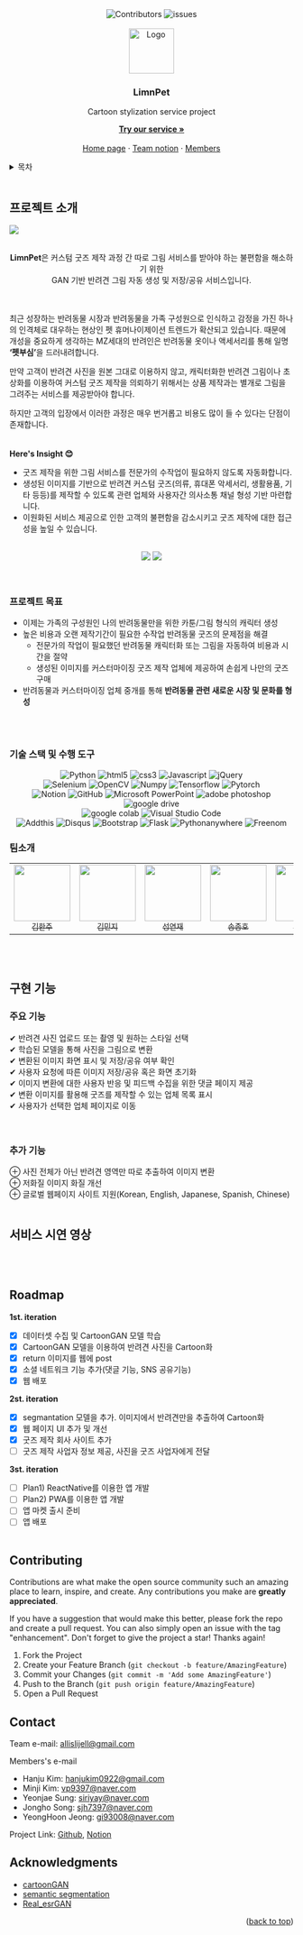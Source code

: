 <div align=center>
<img alt="Contributors" src ="https://img.shields.io/badge/Contributors-5-brightgreen.svg?&style=for-the-badge"/>
<img alt="issues" src ="https://img.shields.io/badge/Issues-27-green.svg?&style=for-the-badge"/>
</div>

<br>
<div align="center">
  <a href="https://github.com/LiJell/Final-pjt">
    <img src="/assets/README/logo.png" alt="Logo" width="80" height="80">
  </a>
<h3 align="center">LimnPet</h3>
Cartoon stylization service project
  <p align="center">
    <a href="https://www.limnpet.ml/service"><strong>Try our service »</strong></a>
    <br />
    <br />
    <a href="https://www.limnpet.ml/">Home page</a>
    ·
    <a href="https://limnpet.notion.site/LimnPet-537f6461d3234937ab94dee11671d22a">Team notion</a>
    ·
    <a href="#팀소개">Members</a>
  </p>
</div>

<!-- TABLE OF CONTENTS -->
<details>
  <summary>목차</summary>
  <ol>
    <li>
      <a href="#프로젝트-소개">프로젝트</a>
      <ul>
        <li><a href="#팀소개">팀소개</a></li>
      </ul>
    </li>
    <li>
      <a href="#getting-started">Getting Started</a>
      <ul>
        <li><a href="#prerequisites">Prerequisites</a></li>
        <li><a href="#installation">Installation</a></li>
      </ul>
    </li>
    <li><a href="#usage">Usage</a></li>
    <li><a href="#roadmap">Roadmap</a></li>
    <li><a href="#contributing">Contributing</a></li>
    <li><a href="#license">License</a></li>
    <li><a href="#contact">Contact</a></li>
    <li><a href="#acknowledgments">Acknowledgments</a></li>
  </ol>
</details>

<!-- ABOUT THE PROJECT -->
<br>

## 프로젝트 소개

  <a href="https://github.com/LiJell/Final-pjt">
    <img src="/assets/README/My%20project.jpg">
  </a>

<p align="center"><br><b>LimnPet</b>은 커스텀 굿즈 제작 과정 간 따로 그림 서비스를 받아야 하는 불편함을 해소하기 위한<br> GAN 기반 반려견 그림 자동 생성 및 저장/공유 서비스입니다.<p>
<br>
<br>
최근 성장하는 반려동물 시장과 반려동물을 가족 구성원으로 인식하고 감정을 가진 하나의 인격체로 대우하는 현상인 펫 휴머나이제이션 트렌드가 확산되고 있습니다. 때문에 개성을 중요하게 생각하는 MZ세대의 반려인은 반려동물 옷이나 액세서리를 통해 일명 <b>‘펫부심’</b>을 드러내려합니다.

만약 고객이 반려견 사진을 원본 그대로 이용하지 않고, 캐릭터화한 반려견 그림이나 초상화를 이용하여 커스텀 굿즈 제작을 의뢰하기 위해서는 상품 제작과는 별개로 그림을 그려주는 서비스를 제공받아야 합니다.

하지만 고객의 입장에서 이러한 과정은 매우 번거롭고 비용도 많이 들 수 있다는 단점이 존재합니다.
<br>
<br>
<br>
<b>Here's Insight 😊</b>

- 굿즈 제작을 위한 그림 서비스를 전문가의 수작업이 필요하지 않도록 자동화합니다.
- 생성된 이미지를 기반으로 반려견 커스텀 굿즈(의류, 휴대폰 악세서리, 생활용품, 기타 등등)를 제작할 수 있도록 관련 업체와 사용자간 의사소통 채널 형성 기반 마련합니다.
- 이원화된 서비스 제공으로 인한 고객의 불편함을 감소시키고 굿즈 제작에 대한 접근성을 높일 수 있습니다.
  <br><br>

<div align="center">
	<a>
    <img src="assets/README/dog.jpg">
    <img src="assets/README/gif-16515419712193.gif">
  </a>
</div>
  <br><br>

### 프로젝트 목표

- 이제는 가족의 구성원인 나의 반려동물만을 위한 카툰/그림 형식의 캐릭터 생성
- 높은 비용과 오랜 제작기간이 필요한 수작업 반려동물 굿즈의 문제점을 해결
  - 전문가의 작업이 필요했던 반려동물 캐릭터화 또는 그림을 자동하여 비용과 시간을 절약
  - 생성된 이미지를 커스터마이징 굿즈 제작 업체에 제공하여 손쉽게 나만의 굿즈 구매
- 반려동물과 커스터마이징 업체 중개를 통해 **반려동물 관련 새로운 시장 및 문화를 형성**

<br/><br/>

### 기술 스택 및 수행 도구

<div align=center>
<img alt="Python" src ="https://img.shields.io/badge/Python-3776AB.svg?&style=for-the-badge&logo=Python&logoColor=white"/>
<img alt="html5" src ="https://img.shields.io/badge/html-%23E34F26.svg?&style=for-the-badge&logo=html5&logoColor=white"/>
<img alt="css3" src ="https://img.shields.io/badge/css-%231572B6.svg?&style=for-the-badge&logo=css3&logoColor=white"/>
<img alt="Javascript" src ="https://img.shields.io/badge/JavaScript-%23F7DF1E.svg?&style=for-the-badge&logo=Javascript&logoColor=white"/>
<img alt="jQuery" src ="https://img.shields.io/badge/jQuery-%230769AD.svg?&style=for-the-badge&logo=jQuery&logoColor=white"/>
<br>
<img alt="Selenium" src ="https://img.shields.io/badge/Selenium-%2343B02A.svg?&style=for-the-badge&logo=Selenium&logoColor=white"/>
<img alt="OpenCV" src ="https://img.shields.io/badge/OpenCV-%235C3EE8.svg?&style=for-the-badge&logo=OpenCV&logoColor=white"/>
<img alt="Numpy" src ="https://img.shields.io/badge/Numpy-%23013243.svg?&style=for-the-badge&logo=Numpy&logoColor=white"/>
<img alt="Tensorflow" src ="https://img.shields.io/badge/Tensorflow-%23FF6F00.svg?&style=for-the-badge&logo=Tensorflow&logoColor=white"/>
<img alt="Pytorch" src ="https://img.shields.io/badge/Pytorch-%23EE4C2C.svg?&style=for-the-badge&logo=Pytorch&logoColor=white"/>
<br>
<img alt="Notion" src ="https://img.shields.io/badge/Notion-000000.svg?&style=for-the-badge&logo=notion&logoColor=white"/>
<img alt="GitHub" src ="https://img.shields.io/badge/Github-%23181717.svg?&style=for-the-badge&logo=GitHub&logoColor=white"/>
<img alt="Microsoft PowerPoint" src ="https://img.shields.io/badge/Microsoft%20PowerPoint-%23B7472A.svg?&style=for-the-badge&logo=Microsoft PowerPoint&logoColor=white"/>
<img alt="adobe photoshop" src ="https://img.shields.io/badge/Adobe%20Photoshop-%2331A8FF.svg?&style=for-the-badge&logo=adobe photoshop&logoColor=white"/>
<img alt="google drive" src ="https://img.shields.io/badge/google%20colab-%23F9AB00.svg?&style=for-the-badge&logo=googledrive&logoColor=white"/>
<br>
<img alt="google colab" src ="https://img.shields.io/badge/Googlecolab%20Drive-%234285F4.svg?&style=for-the-badge&logo=Googlecolab&logoColor=white"/>
<img alt="Visual Studio Code" src ="https://img.shields.io/badge/Visual%20Studio%20Code-%23007ACC.svg?&style=for-the-badge&logo=VisualStudioCode&logoColor=white"/>
<br>
<img alt="Addthis" src ="https://img.shields.io/badge/Addthis-%23FF6550.svg?&style=for-the-badge&logo=Addthis&logoColor=white"/>
<img alt="Disqus" src ="https://img.shields.io/badge/Disqus-%232E9FFF.svg?&style=for-the-badge&logo=Disqus&logoColor=white"/>
<img alt="Bootstrap" src ="https://img.shields.io/badge/Bootstrap-%237952B3.svg?&style=for-the-badge&logo=Bootstrap&logoColor=white"/>
<img alt="Flask" src ="https://img.shields.io/badge/Flask-%23000000.svg?&style=for-the-badge&logo=Flask&logoColor=white"/>
<img alt="Pythonanywhere" src ="https://img.shields.io/badge/Python-Anywhere-%233776AB.svg?&style=for-the-badge&logo=Pythonanywhere&logoColor=white"/>
<img alt="Freenom" src ="https://img.shields.io/badge/Freenom-%23744AB.svg?&style=for-the-badge&logo=Freenom&logoColor=white"/>
</div>

### 팀소개

<table align=center>
  <tr>
    <td align="center">
      <a href="https://github.com/LiJell">
        <img src="https://avatars.githubusercontent.com/u/96508646?v=4" width="100px;" alt=""/>
        <br />
        <sub>김한주</sub>
      </a>
    </td>
    <td align="center">
      <a href="https://github.com/kkally">
        <img src="https://avatars.githubusercontent.com/u/96512254?v=4" width="100px;" alt=""/>
        <br />
        <sub>김민지</sub>
      </a>
    </td>
    <td align="center">
  <a href="https://github.com/yeonjaee">
        <img src="https://avatars.githubusercontent.com/u/96452659?v=4" width="100px;" alt=""/>
        <br />
        <sub>성연재</sub>
      </a>
    </td>
    <td align="center">
      <a href="https://github.com/dodo-Riley">
        <img src="https://avatars.githubusercontent.com/u/96458726?v=4" width="100px;" alt=""/>
        <br />
        <sub>송종호</sub>
      </a>
    </td>
    <td align="center">
      <a href="https://github.com/gannak1">
        <img src="https://avatars.githubusercontent.com/u/96508708?v=4" width="100px;" alt=""/>
        <br />
        <sub>정영훈</sub>
      </a>
    </td>
  </tr>
</table>

<br/><br/>

## 구현 기능

### 주요 기능

✔ 반려견 사진 업로드 또는 촬영 및 원하는 스타일 선택<br>
✔ 학습된 모델을 통해 사진을 그림으로 변환<br>
✔ 변환된 이미지 화면 표시 및 저장/공유 여부 확인<br>
✔ 사용자 요청에 따른 이미지 저장/공유 혹은 화면 초기화<br>
✔ 이미지 변환에 대한 사용자 반응 및 피드백 수집을 위한 댓글 페이지 제공<br>
✔ 변환 이미지를 활용해 굿즈를 제작할 수 있는 업체 목록 표시<br>
✔ 사용자가 선택한 업체 페이지로 이동<br>
<br><br>

### 추가 기능

⊕ 사진 전체가 아닌 반려견 영역만 따로 추출하여 이미지 변환<br>
⊕ 저화질 이미지 화질 개선<br>
⊕ 글로벌 웹페이지 사이트 지원(Korean, English, Japanese, Spanish, Chinese)
<br><br>

## 서비스 시연 영상

<br><br>

## Roadmap

**1st. iteration**

- [x] 데이터셋 수집 및 CartoonGAN 모델 학습
- [x] CartoonGAN 모델을 이용하여 반려견 사진을 Cartoon화
- [x] return 이미지를 웹에 post
- [x] 소셜 네트워크 기능 추가(댓글 기능, SNS 공유기능)
- [x] 웹 배포
      <br>

**2st. iteration**

- [x] segmantation 모델을 추가. 이미지에서 반려견만을 추출하여 Cartoon화
- [x] 웹 페이지 UI 추가 및 개선
- [x] 굿즈 제작 회사 사이트 추가
- [ ] 굿즈 제작 사업자 정보 제공, 사진을 굿즈 사업자에게 전달
      <br>

**3st. iteration**

- [ ] Plan1) ReactNative를 이용한 앱 개발
- [ ] Plan2) PWA를 이용한 앱 개발
- [ ] 앱 마켓 출시 준비
- [ ] 앱 배포
      <br><br>

## Contributing

Contributions are what make the open source community such an amazing place to learn, inspire, and create. Any contributions you make are **greatly appreciated**.

If you have a suggestion that would make this better, please fork the repo and create a pull request. You can also simply open an issue with the tag "enhancement".
Don't forget to give the project a star! Thanks again!

1. Fork the Project
2. Create your Feature Branch (`git checkout -b feature/AmazingFeature`)
3. Commit your Changes (`git commit -m 'Add some AmazingFeature'`)
4. Push to the Branch (`git push origin feature/AmazingFeature`)
5. Open a Pull Request

<!-- CONTACT -->

## Contact

Team e-mail: allislijell@gmail.com

Members's e-mail

- Hanju Kim: hanjukim0922@gmail.com
- Minji Kim: vp9397@naver.com
- Yeonjae Sung: siriyay@naver.com
- Jongho Song: sjh7397@naver.com
- YeongHoon Jeong: gi93008@naver.com

Project Link: [Github](https://github.com/LiJell/Final-pjt), [Notion](https://limnpet.notion.site/LimnPet-537f6461d3234937ab94dee11671d22a)

## Acknowledgments

- [cartoonGAN](https://github.com/mnicnc404/CartoonGan-tensorflow)
- [semantic segmentation](https://github.com/kairess/semantic-segmentation-pytorch)
- [Real_esrGAN](https://github.com/xinntao/Real-ESRGAN)

<p align="right">(<a href="#top">back to top</a>)</p>
